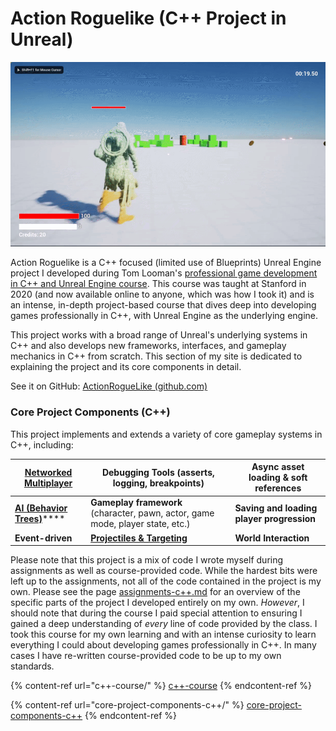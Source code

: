# Action Roguelike (C++ Project in Unreal)

![](../../.gitbook/assets/7505745748a13757e9c0878c487a267f.gif)

Action Roguelike is a C++ focused (limited use of Blueprints) Unreal Engine project I developed during Tom Looman's [professional game development in C++ and Unreal Engine course](https://courses.tomlooman.com/p/unrealengine-cpp). This course was taught at Stanford in 2020 (and now available online to anyone, which was how I took it) and is an intense, in-depth project-based course that dives deep into developing games professionally in C++, with Unreal Engine as the underlying engine.

This project works with a broad range of Unreal's underlying systems in C++ and also develops new frameworks, interfaces, and gameplay mechanics in C++ from scratch. This section of my site is dedicated to explaining the project and its core components in detail.

See it on GitHub: [ActionRogueLike (github.com) ](https://github.com/Juwce/ActionRoguelike)

### Core Project Components (C++)

This project implements and extends a variety of core gameplay systems in C++, including:

| ****[**Networked Multiplayer**](../../projects/action-roguelike-c++-project-in-unreal/core-project-components-c++/networked-multiplayer.md)**** | **Debugging Tools** (asserts, logging, breakpoints)                                                                                                   | **Async asset loading & soft references** |
| ----------------------------------------------------------------------------------------------------------------------------------------------- | ----------------------------------------------------------------------------------------------------------------------------------------------------- | ----------------------------------------- |
| [**AI (Behavior Trees)**](../../projects/action-roguelike-c++-project-in-unreal/core-project-components-c++/minion-ai-behavior-trees.md)****    | **Gameplay framework** (character, pawn, actor, game mode, player state, etc.)                                                                        | **Saving and loading player progression** |
| **Event-driven**                                                                                                                                | ****[**Projectiles & Targeting**](../../projects/action-roguelike-c++-project-in-unreal/core-project-components-c++/projectiles-and-targeting.md)**** | **World Interaction**                     |

Please note that this project is a mix of code I wrote myself during assignments as well as course-provided code. While the hardest bits were left up to the assignments, not all of the code contained in the project is my own. Please see the page [assignments-c++.md](c++-course/assignments-c++.md "mention") for an overview of the specific parts of the project I developed entirely on my own. _However_, I should note that during the course I paid special attention to ensuring I gained a deep understanding of _every_ line of code provided by the class. I took this course for my own learning and with an intense curiosity to learn everything I could about developing games professionally in C++. In many cases I have re-written course-provided code to be up to my own standards.

{% content-ref url="c++-course/" %}
[c++-course](c++-course/)
{% endcontent-ref %}

{% content-ref url="core-project-components-c++/" %}
[core-project-components-c++](core-project-components-c++/)
{% endcontent-ref %}
